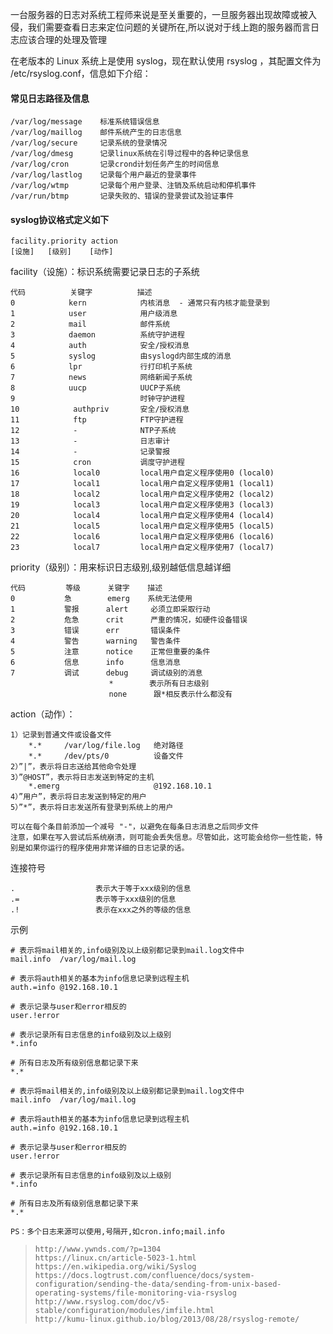 一台服务器的日志对系统工程师来说是至关重要的，一旦服务器出现故障或被入侵，我们需要查看日志来定位问题的关键所在,所以说对于线上跑的服务器而言日志应该合理的处理及管理

在老版本的 Linux 系统上是使用 syslog，现在默认使用 rsyslog ，其配置文件为 /etc/rsyslog.conf，信息如下介绍：

#### 常见日志路径及信息

```
/var/log/message    标准系统错误信息
/var/log/maillog    邮件系统产生的日志信息
/var/log/secure     记录系统的登录情况
/var/log/dmesg      记录linux系统在引导过程中的各种记录信息
/var/log/cron       记录crond计划任务产生的时间信息
/var/log/lastlog    记录每个用户最近的登录事件
/var/log/wtmp       记录每个用户登录、注销及系统启动和停机事件
/var/run/btmp       记录失败的、错误的登录尝试及验证事件
```

#### syslog协议格式定义如下

```
facility.priority action
[设施]   [级别]    [动作]
```

facility（设施）：标识系统需要记录日志的子系统

```
代码          关键字          描述
0            kern            内核消息  - 通常只有内核才能登录到
1            user            用户级消息
2            mail            邮件系统
3            daemon          系统守护进程
4            auth            安全/授权消息
5            syslog          由syslogd内部生成的消息
6            lpr             行打印机子系统
7            news            网络新闻子系统
8            uucp            UUCP子系统
9                            时钟守护进程
10            authpriv       安全/授权消息
11            ftp            FTP守护进程
12            -              NTP子系统
13            -              日志审计
14            -              记录警报
15            cron           调度守护进程
16            local0         local用户自定义程序使用0 (local0)
17            local1         local用户自定义程序使用1 (local1)
18            local2         local用户自定义程序使用2 (local2)
19            local3         local用户自定义程序使用3 (local3)
20            local4         local用户自定义程序使用4 (local4)
21            local5         local用户自定义程序使用5 (local5)
22            local6         local用户自定义程序使用6 (local6)
23            local7         local用户自定义程序使用7 (local7)
```

priority（级别）：用来标识日志级别,级别越低信息越详细

```
代码         等级      关键字    描述
0           急        emerg    系统无法使用
1           警报      alert     必须立即采取行动
2           危急      crit      严重的情况，如硬件设备错误
3           错误      err       错误条件
4           警告      warning   警告条件
5           注意      notice    正常但重要的条件
6           信息      info      信息消息
7           调试      debug     调试级别的消息
                      *        表示所有日志级别
                      none      跟*相反表示什么都没有
```

action（动作）：

```
1）记录到普通文件或设备文件
    *.*     /var/log/file.log   绝对路径
    *.*     /dev/pts/0          设备文件
2）”|”，表示将日志送给其他命令处理
3）”@HOST”，表示将日志发送到特定的主机
    *.emerg                     @192.168.10.1
4）”用户”，表示将日志发送到特定的用户
5）”*”，表示将日志发送所有登录到系统上的用户

可以在每个条目前添加一个减号 "-"，以避免在每条日志消息之后同步文件
注意，如果在写入尝试后系统崩溃，则可能会丢失信息。尽管如此，这可能会给你一些性能，特别是如果你运行的程序使用非常详细的日志记录的话。
```

连接符号

```
.                  表示大于等于xxx级别的信息
.=                 表示等于xxx级别的信息
.!                 表示在xxx之外的等级的信息
```

示例

```
# 表示将mail相关的,info级别及以上级别都记录到mail.log文件中
mail.info  /var/log/mail.log

# 表示将auth相关的基本为info信息记录到远程主机
auth.=info @192.168.10.1

# 表示记录与user和error相反的
user.!error

# 表示记录所有日志信息的info级别及以上级别
*.info

# 所有日志及所有级别信息都记录下来
*.*

# 表示将mail相关的,info级别及以上级别都记录到mail.log文件中
mail.info  /var/log/mail.log

# 表示将auth相关的基本为info信息记录到远程主机
auth.=info @192.168.10.1

# 表示记录与user和error相反的
user.!error

# 表示记录所有日志信息的info级别及以上级别
*.info

# 所有日志及所有级别信息都记录下来
*.*

PS：多个日志来源可以使用,号隔开,如cron.info;mail.info
```

> ```
> http://www.ywnds.com/?p=1304
> https://linux.cn/article-5023-1.html
> https://en.wikipedia.org/wiki/Syslog
> https://docs.logtrust.com/confluence/docs/system-configuration/sending-the-data/sending-from-unix-based-operating-systems/file-monitoring-via-rsyslog
> http://www.rsyslog.com/doc/v5-stable/configuration/modules/imfile.html
> http://kumu-linux.github.io/blog/2013/08/28/rsyslog-remote/
> ```




